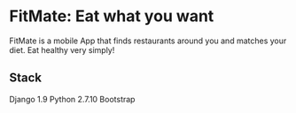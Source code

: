 FitMate: Eat what you want
==========================

FitMate is a mobile App that finds restaurants around you and matches your diet. Eat healthy very simply!

## Stack
Django 1.9
Python 2.7.10
Bootstrap